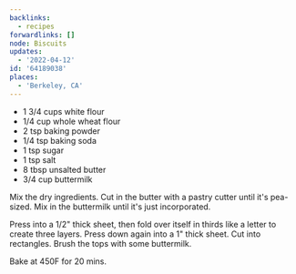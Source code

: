 ```yaml
---
backlinks:
  - recipes
forwardlinks: []
node: Biscuits
updates:
  - '2022-04-12'
id: '64189038'
places:
  - 'Berkeley, CA'
---
```

- 1 3/4 cups white flour
- 1/4 cup whole wheat flour
- 2 tsp baking powder
- 1/4 tsp baking soda
- 1 tsp sugar
- 1 tsp salt
- 8 tbsp unsalted butter
- 3/4 cup buttermilk

Mix the dry ingredients. Cut in the butter with a pastry cutter until it's pea-sized. Mix in the buttermilk until it's just incorporated. 

Press into a 1/2" thick sheet, then fold over itself in thirds like a letter to create three layers. Press down again into a 1" thick sheet. Cut into rectangles. Brush the tops with some buttermilk. 

Bake at 450F for 20 mins. 
